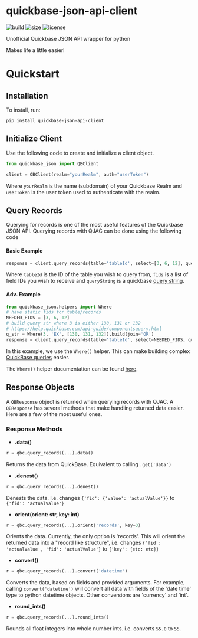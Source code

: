 # quickbase-json-api-client

![build](https://img.shields.io/github/workflow/status/robswc/quickbase-json-api-client/Python%20application?style=for-the-badge)
![size](https://img.shields.io/github/languages/code-size/robswc/quickbase-json-api-client?style=for-the-badge)
![license](https://img.shields.io/github/license/robswc/quickbase-json-api-client?style=for-the-badge)

Unofficial Quickbase JSON API wrapper for python

Makes life a little easier!

# Quickstart

## Installation
To install, run:

```shell
pip install quickbase-json-api-client
```

## Initialize Client
Use the following code to create and initialize a client object. 
```python
from quickbase_json import QBClient

client = QBClient(realm="yourRealm", auth="userToken")
```

Where `yourRealm` is the name (subdomain) of your Quickbase Realm and `userToken` is the user token used to authenticate
with the realm.

## Query Records
Querying for records is one of the most useful features of the Quickbase JSON API.  Querying records with QJAC can be done
using the following code

#### Basic Example

```python
response = client.query_records(table='tableId', select=[3, 6, 12], query='queryString')
```

Where `tableId` is the ID of the table you wish to query from, `fids` is a list of field IDs you wish to receive and `queryString`
is a quickbase [query string](https://help.quickbase.com/api-guide/componentsquery.html).


#### Adv. Example

```python
from quickbase_json.helpers import Where
# have static fids for table/records
NEEDED_FIDS = [3, 6, 12]
# build query str where 3 is either 130, 131 or 132
# https://help.quickbase.com/api-guide/componentsquery.html
q_str = Where(3, 'EX', [130, 131, 132]).build(join='OR') 
response = client.query_records(table='tableId', select=NEEDED_FIDS, query=q_str)
```

In this example, we use the `Where()` helper.  This can make building complex [QuickBase queries](https://help.quickbase.com/api-guide/componentsquery.html) easier.

The `Where()` helper documentation can be found [here](!https://github.com/robswc/quickbase-json-api-client/wiki/Helper:-Where).


## Response Objects

A `QBResponse` object is returned when querying records with QJAC.  A `QBResponse` has several methods that make
handling returned data easier.  Here are a few of the most useful ones.

### Response Methods

- **.data()**

```python
r = qbc.query_records(...).data()
```

Returns the data from QuickBase.  Equivalent to calling `.get('data')` 

- **.denest()**

```python
r = qbc.query_records(...).denest()
```

Denests the data.  I.e. changes `{'fid': {'value': 'actualValue'}}` to `{'fid': 'actualValue'}`

- **orient(orient: str, key: int)**

```python
r = qbc.query_records(...).orient('records', key=3)
```

Orients the data.  Currently, the only option is 'records'.  This will orient the returned data into a "record like structure", i.e. changes
`{'fid': 'actualValue', 'fid': 'actualValue'}` to `{'key': {etc: etc}}`

- **convert()**


```python
r = qbc.query_records(...).convert('datetime')
```

Converts the data, based on fields and provided arguments.  For example, calling `convert('datetime')` will convert all data with fields
of the 'date time' type to python datetime objects.  Other conversions are 'currency' and 'int'.

- **round_ints()**


```python
r = qbc.query_records(...).round_ints()
```


Rounds all float integers into whole number ints.  i.e. converts `55.0` to `55`.

